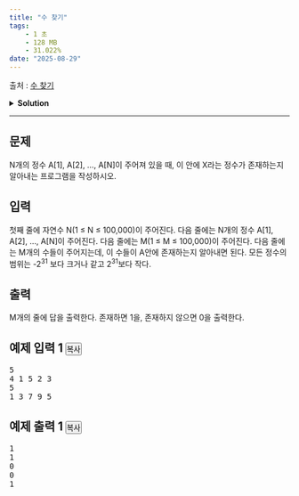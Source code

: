 ```yaml
---
title: "수 찾기"
tags:
    - 1 초
    - 128 MB
    - 31.022%
date: "2025-08-29"
---
```


출처 : [수 찾기](https://www.acmicpc.net/problem/1920)
<details>
<summary><b>Solution</b></summary>

<details>
<summary>Python</summary>

<pre><code class='language-python'>
import sys
input = sys.stdin.readline

def findInList(a, A, N):
    # 가장 작은 값, 가장 큰 값
    s, b = 0, N-1
    # 이분 탐색 알고리즘
    while s <= b:
        n = (s+b)//2
        # a를 찾으면 1 반환
        if A[n]==a: return 1
        # 현재 값이 a보다 크면, 큰 값을 현재 값의 -1
        elif A[n] > a: b = n-1
        # 현재 값이 a보다 작으면, 작은 값을 현재 값의 +1
        elif A[n] < a: s = n+1
    # 못 찾으면 0 반환
    return 0

if __name__ == '__main__':
    N = int(input())
    A = list(map(int, input().split()))
    M = int(input())
    a = list(map(int, input().split()))
    # 이진 탐색을 위해 A를 sort
    A.sort()
    # a 안의 각 값에 대해 이진 탐색 후 출력
    for i in a:
        print(findInList(i, A, N))

'''
if __name__ == '__main__':
    N = int(input())
    NA = list(map(int, input().split()))
    M = int(input())
    MA = list(map(int, input().split()))
    # 해시를 이용하기 위해 dict 형태로 변환
    A = {v:1 for v in NA}
    # try except 구문을 활용해 간단히 풀이
    for a in MA:
        try:
            if A[a]: print(1)
        except: print(0)
'''
</code></pre>
</details>

</details>

<hr>

<div class="col-md-12">
<section class="problem-section" id="description">
<div class="headline">
<h2>문제</h2>
</div>
<div class="problem-text" id="problem_description">
<p>N개의 정수 A[1], A[2], …, A[N]이 주어져 있을 때, 이 안에 X라는 정수가 존재하는지 알아내는 프로그램을 작성하시오.</p>
</div>
</section>
</div>
<div class="col-md-12">
<section class="problem-section" id="input">
<div class="headline">
<h2>입력</h2>
</div>
<div class="problem-text" id="problem_input">
<p>첫째 줄에 자연수 N(1 ≤ N ≤ 100,000)이 주어진다. 다음 줄에는 N개의 정수 A[1], A[2], …, A[N]이 주어진다. 다음 줄에는 M(1 ≤ M ≤ 100,000)이 주어진다. 다음 줄에는 M개의 수들이 주어지는데, 이 수들이 A안에 존재하는지 알아내면 된다. 모든 정수의 범위는 -2<sup>31</sup> 보다 크거나 같고 2<sup>31</sup>보다 작다.</p>
</div>
</section>
</div>
<div class="col-md-12">
<section class="problem-section" id="output">
<div class="headline">
<h2>출력</h2>
</div>
<div class="problem-text" id="problem_output">
<p>M개의 줄에 답을 출력한다. 존재하면 1을, 존재하지 않으면 0을 출력한다.</p>
</div>
</section>
</div>
<div class="col-md-12">
<section class="problem-section" id="limit" style="display:none;">
<div class="headline">
<h2>제한</h2>
</div>
<div class="problem-text" id="problem_limit">
</div>
</section>
</div>
<div class="col-md-12">
<div class="row">
<div class="col-md-6">
<section id="sampleinput1">
<div class="headline">
<h2>예제 입력 1
							<button class="btn btn-link copy-button" data-clipboard-target="#sample-input-1" style="padding: 0px;" type="button">복사</button>
</h2>
</div>
<pre class="sampledata" id="sample-input-1">5
4 1 5 2 3
5
1 3 7 9 5
</pre>
</section>
</div>
<div class="col-md-6">
<section id="sampleoutput1">
<div class="headline">
<h2>예제 출력 1
							<button class="btn btn-link copy-button" data-clipboard-target="#sample-output-1" style="padding: 0px;" type="button">복사</button>
</h2>
</div>
<pre class="sampledata" id="sample-output-1">1
1
0
0
1
</pre>
</section>
</div>
</div>
</div>
<div class="col-md-12">
<section class="problem-section" id="hint" style="display: none;">
<div class="headline">
<h2>힌트</h2>
</div>
<div class="problem-text" id="problem_hint">
</div>
</section>
</div>
